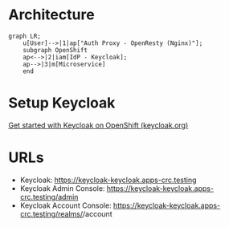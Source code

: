# Architecture
```mermaid
graph LR;
    u[User]-->|1|ap["Auth Proxy - OpenResty (Nginx)"];
    subgraph OpenShift
    ap<-->|2|iam[IdP - Keycloak];
    ap-->|3|m[Microservice]
    end
```

# Setup Keycloak
[Get started with Keycloak on OpenShift (keycloak.org)](https://www.keycloak.org/getting-started/getting-started-openshift)

# URLs
- Keycloak: https://keycloak-keycloak.apps-crc.testing
- Keycloak Admin Console: https://keycloak-keycloak.apps-crc.testing/admin
- Keycloak Account Console: https://keycloak-keycloak.apps-crc.testing/realms/<myrealm>/account
